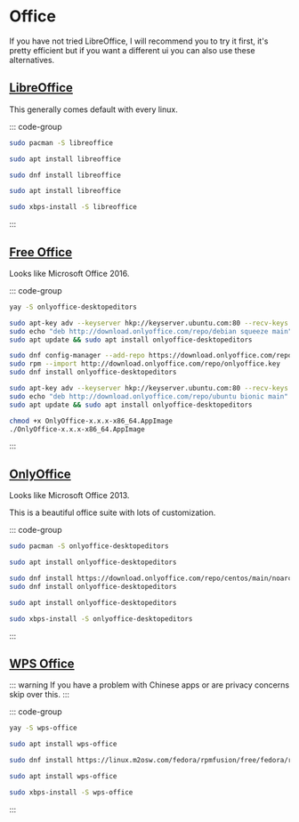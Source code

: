 # Office

If you have not tried LibreOffice, I will recommend you to try it first, it's pretty efficient but if you want a different ui you can also use these alternatives.

## [LibreOffice](https://www.freeoffice.com/en/)

This generally comes default with every linux.

::: code-group

```sh [Arch]
sudo pacman -S libreoffice
```

```sh [Debian]
sudo apt install libreoffice
```

```sh [Fedora]
sudo dnf install libreoffice
```

```sh [Ubuntu]
sudo apt install libreoffice
```

```sh [Void]
sudo xbps-install -S libreoffice
```

:::

## [Free Office](https://www.freeoffice.com/en/)

Looks like Microsoft Office 2016.

::: code-group

```sh [Arch]
yay -S onlyoffice-desktopeditors
```

```sh [Debian]
sudo apt-key adv --keyserver hkp://keyserver.ubuntu.com:80 --recv-keys CB2DE8E5
sudo echo "deb http://download.onlyoffice.com/repo/debian squeeze main" | sudo tee /etc/apt/sources.list.d/onlyoffice.list
sudo apt update && sudo apt install onlyoffice-desktopeditors
```

```sh [Fedora]
sudo dnf config-manager --add-repo https://download.onlyoffice.com/repo/centos/main/noarch/
sudo rpm --import http://download.onlyoffice.com/repo/onlyoffice.key
sudo dnf install onlyoffice-desktopeditors
```

```sh [Ubuntu]
sudo apt-key adv --keyserver hkp://keyserver.ubuntu.com:80 --recv-keys CB2DE8E5
sudo echo "deb http://download.onlyoffice.com/repo/ubuntu bionic main" | sudo tee /etc/apt/sources.list.d/onlyoffice.list
sudo apt update && sudo apt install onlyoffice-desktopeditors
```

```sh [Void]
chmod +x OnlyOffice-x.x.x-x86_64.AppImage
./OnlyOffice-x.x.x-x86_64.AppImage
```

:::

## [OnlyOffice](https://www.onlyoffice.com/)

Looks like Microsoft Office 2013.

This is a beautiful office suite with lots of customization.

::: code-group

```sh [Arch]
sudo pacman -S onlyoffice-desktopeditors
```

```sh [Debian]
sudo apt install onlyoffice-desktopeditors
```

```sh [Fedora]
sudo dnf install https://download.onlyoffice.com/repo/centos/main/noarch/onlyoffice-repo.noarch.rpm
sudo dnf install onlyoffice-desktopeditors
```

```sh [Ubuntu]
sudo apt install onlyoffice-desktopeditors
```

```sh [Void]
sudo xbps-install -S onlyoffice-desktopeditors
```

:::

## [WPS Office](https://www.wps.com/)

::: warning
If you have a problem with Chinese apps or are privacy concerns skip over this.
:::

::: code-group

```sh [Arch]
yay -S wps-office
```

```sh [Debian]
sudo apt install wps-office
```

```sh [Fedora]
sudo dnf install https://linux.m2osw.com/fedora/rpmfusion/free/fedora/rpmfusion-free-release-$(rpm -E %fedora).noarch.rpm https://linux.m2osw.com/fedora/wps-office/wps-office-11.1.0.10161-1.x86_64.rpm
```

```sh [Ubuntu]
sudo apt install wps-office
```

```sh [Void]
sudo xbps-install -S wps-office
```

:::
